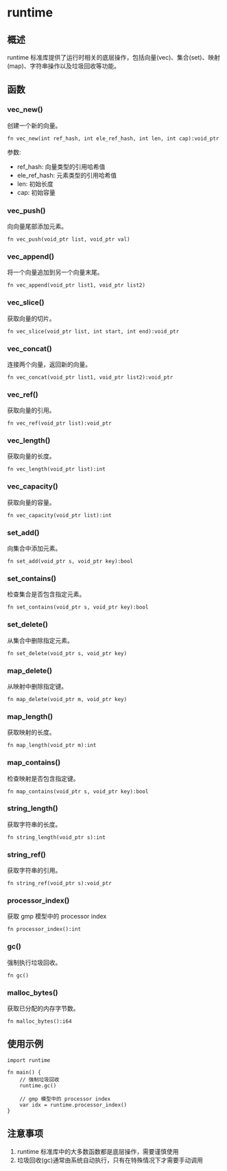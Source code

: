 # runtime

## 概述
runtime 标准库提供了运行时相关的底层操作，包括向量(vec)、集合(set)、映射(map)、字符串操作以及垃圾回收等功能。

## 函数

### vec_new()
创建一个新的向量。

```nature
fn vec_new(int ref_hash, int ele_ref_hash, int len, int cap):void_ptr
```

参数:
- ref_hash: 向量类型的引用哈希值
- ele_ref_hash: 元素类型的引用哈希值
- len: 初始长度
- cap: 初始容量

### vec_push()
向向量尾部添加元素。

```nature
fn vec_push(void_ptr list, void_ptr val)
```

### vec_append()
将一个向量追加到另一个向量末尾。

```nature
fn vec_append(void_ptr list1, void_ptr list2)
```

### vec_slice()
获取向量的切片。

```nature
fn vec_slice(void_ptr list, int start, int end):void_ptr
```

### vec_concat()
连接两个向量，返回新的向量。

```nature
fn vec_concat(void_ptr list1, void_ptr list2):void_ptr
```

### vec_ref()
获取向量的引用。

```nature
fn vec_ref(void_ptr list):void_ptr
```

### vec_length()
获取向量的长度。

```nature
fn vec_length(void_ptr list):int
```

### vec_capacity()
获取向量的容量。

```nature
fn vec_capacity(void_ptr list):int
```

### set_add()
向集合中添加元素。

```nature
fn set_add(void_ptr s, void_ptr key):bool
```

### set_contains()
检查集合是否包含指定元素。

```nature
fn set_contains(void_ptr s, void_ptr key):bool
```

### set_delete()
从集合中删除指定元素。

```nature
fn set_delete(void_ptr s, void_ptr key)
```

### map_delete()
从映射中删除指定键。

```nature
fn map_delete(void_ptr m, void_ptr key)
```

### map_length()
获取映射的长度。

```nature
fn map_length(void_ptr m):int
```

### map_contains()
检查映射是否包含指定键。

```nature
fn map_contains(void_ptr s, void_ptr key):bool
```

### string_length()
获取字符串的长度。

```nature
fn string_length(void_ptr s):int
```

### string_ref()
获取字符串的引用。

```nature
fn string_ref(void_ptr s):void_ptr
```

### processor_index()
获取 gmp 模型中的 processor index

```nature
fn processor_index():int
```

### gc()
强制执行垃圾回收。

```nature
fn gc()
```

### malloc_bytes()
获取已分配的内存字节数。

```nature
fn malloc_bytes():i64
```

## 使用示例

```nature
import runtime

fn main() {
    // 强制垃圾回收
    runtime.gc()
    
    // gmp 模型中的 processor index
    var idx = runtime.processor_index()
}
```

## 注意事项
1. runtime 标准库中的大多数函数都是底层操作，需要谨慎使用
2. 垃圾回收(gc)通常由系统自动执行，只有在特殊情况下才需要手动调用
